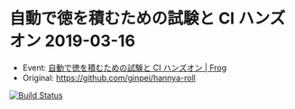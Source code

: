 # 自動で徳を積むための試験と CI ハンズオン 2019-03-16

- Event: [自動で徳を積むための試験と CI ハンズオン | Frog](https://frogagent.com/event/testtools-ci-workshop/)
- Original: https://github.com/ginpei/hannya-roll

[![Build Status](https://travis-ci.org/MotokiNaito/Travis-CI.svg?branch=master)](https://travis-ci.org/MotokiNaito/Travis-CI)
